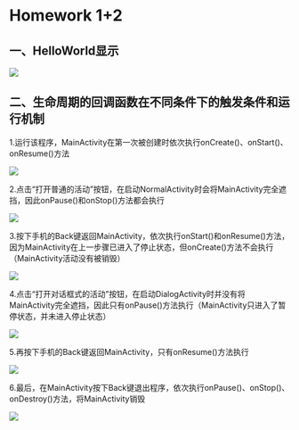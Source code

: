 # **Homework 1+2**

## **一、HelloWorld显示**

![](https://github.com/cwj609690575/2018118112_Android/blob/homework/Homework%201%2B2/PrintScreen/HelloWorld.JPG)

## **二、生命周期的回调函数在不同条件下的触发条件和运行机制**

1.运行该程序，MainActivity在第一次被创建时依次执行onCreate()、onStart()、onResume()方法

![](https://github.com/cwj609690575/2018118112_Android/blob/homework/Homework%201%2B2/PrintScreen/1.%E5%90%AF%E5%8A%A8%E4%B8%BB%E8%A6%81%E6%B4%BB%E5%8A%A8.JPG)

2.点击“打开普通的活动”按钮，在启动NormalActivity时会将MainActivity完全遮挡，因此onPause()和onStop()方法都会执行

![](https://github.com/cwj609690575/2018118112_Android/blob/homework/Homework%201%2B2/PrintScreen/2.%E5%90%AF%E5%8A%A8%E6%99%AE%E9%80%9A%E6%B4%BB%E5%8A%A8.JPG)

3.按下手机的Back键返回MainActivity，依次执行onStart()和onResume()方法，因为MainActivity在上一步骤已进入了停止状态，但onCreate()方法不会执行（MainActivity活动没有被销毁）

![](https://github.com/cwj609690575/2018118112_Android/blob/homework/Homework%201%2B2/PrintScreen/3.%E9%80%80%E5%87%BA%E6%99%AE%E9%80%9A%E6%B4%BB%E5%8A%A8.JPG)

4.点击“打开对话框式的活动”按钮，在启动DialogActivity时并没有将MainActivity完全遮挡，因此只有onPause()方法执行（MainActivity只进入了暂停状态，并未进入停止状态）

![](https://github.com/cwj609690575/2018118112_Android/blob/homework/Homework%201%2B2/PrintScreen/4.%E5%90%AF%E5%8A%A8%E5%AF%B9%E8%AF%9D%E6%A1%86%E6%B4%BB%E5%8A%A8.JPG)

5.再按下手机的Back键返回MainActivity，只有onResume()方法执行

![](https://github.com/cwj609690575/2018118112_Android/blob/homework/Homework%201%2B2/PrintScreen/5.%E9%80%80%E5%87%BA%E5%AF%B9%E8%AF%9D%E6%A1%86%E6%B4%BB%E5%8A%A8.JPG)

6.最后，在MainActivity按下Back键退出程序，依次执行onPause()、onStop()、onDestroy()方法，将MainActivity销毁

![](https://github.com/cwj609690575/2018118112_Android/blob/homework/Homework%201%2B2/PrintScreen/6.%E9%80%80%E5%87%BA%E4%B8%BB%E8%A6%81%E6%B4%BB%E5%8A%A8.JPG)